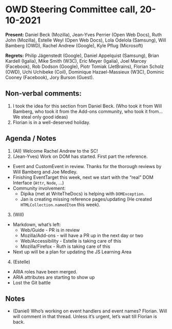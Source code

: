 # OWD Steering Committee call, 20-10-2021

**Present:** Daniel Beck (Mozilla), Jean-Yves Perrier (Open Web Docs), Ruth John (Mozilla), Estelle Weyl (Open Web Docs), Lola Odelola (Samsung), Will Bamberg (OWD), Rachel Andrew (Google), Kyle Pflug (Microsoft)

**Regrets:** Philip Jägenstedt (Google), Daniel Appelquist (Samsung), Brian Kardell (Igalia), Mike Smith (W3C), Eric Meyer (Igalia), Joel Marcey (Facebook),  Rob Dodson (Google), Piotr Tomiak (JetBrains), Florian Scholz (OWD), Uchi Uchibeke (Coil), Dominique Hazael-Massieux (W3C), Dominic Cooney (Facebook), Jory Burson (Guest). 

## Non-verbal comments:
1. I took the idea for this section from Daniel Beck. (Who took it from Will Bamberg, who took it from the Add-ons community, who took it from… We steal only good ideas)
2. Florian is in a well-deserved holiday.

## Agenda / Notes

1. (All) Welcome Rachel Andrew to the SC!
2. (Jean-Yves) Work on DOM has started. First part the reference.
  * Event and CustomEvent in review. Thanks for the thorough reviews by Will Bamberg and Joe Medley.
  * Finishing EventTarget this week, next we start with the “real” DOM Interface (`Attr`, `Node`, …)
  * Community involvement:
    * Dipika (met at WriteTheDocs) is helping with `DOMException`.
    * Jan is creating missing reference pages/updating (He created `HTMLCollection.namedItem` this week).
3. (Will) 
  * Markdown, what’s left:
    * Web/Guide - PR is in review
    * Mozilla/Add-ons - will have a PR up in the next day or two
    * Web/Accessibility - Estelle is taking care of this
    * Mozilla/Firefox - Ruth is taking care of this
  * Next up will be a plan for updating the JS Learning Area
4. (Estelle)
  * ARIA roles have been merged. 
  * ARIA attributes are starting to show up
  * Lost the Git battle

## Notes 

* (Daniel) Who’s working on event handlers and event names? Florian. Will will comment in that thread. Unless it’s urgent, let’s wait till Florian is back.
